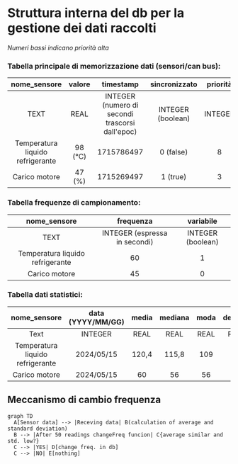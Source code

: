 # Struttura interna del db per la gestione dei dati raccolti 
_Numeri bassi indicano priorità alta_

### Tabella principale di memorizzazione dati (sensori/can bus):
|nome_sensore|valore|timestamp|sincronizzato|priorità 
|:---:|:---:|:---:|:---:|:---:| 
|TEXT|REAL|INTEGER (numero di secondi trascorsi dall'epoc)|INTEGER (boolean)|INTEGER
|Temperatura liquido refrigerante|98 (°C)|1715786497|0 (false) | 8
|Carico motore|47 (%) |1715269497| 1 (true)| 3

### Tabella frequenze di campionamento:
|nome_sensore|frequenza|variabile
|:---:|:---:|:---:
|TEXT|INTEGER (espressa in secondi) |INTEGER (boolean)
|Temperatura liquido refrigerante|60|1|3
|Carico motore|45|0|0

### Tabella dati statistici:
|nome_sensore|data (YYYY/MM/GG)|media|mediana|moda|dev.std.|vMin|vMax 
|:---:|:---:|:---:|:---:|:---:|:---:|:---:|:---:| 
|Text|INTEGER|REAL|REAL|REAL|REAL|REAL|REAL
|Temperatura liquido refrigerante|2024/05/15|120,4|115,8|109|110|45|150
|Carico motore|2024/05/15|60|56|56|59|0|99

## Meccanismo di cambio frequenza
```mermaid
graph TD
  A[Sensor data] --> |Receving data| B(calculation of average and standard deviation)
  B --> |After 50 readings changeFreq funcion| C{average similar and std. low?}
  C --> |YES| D[change freq. in db]
  C --> |NO| E[nothing]
```
